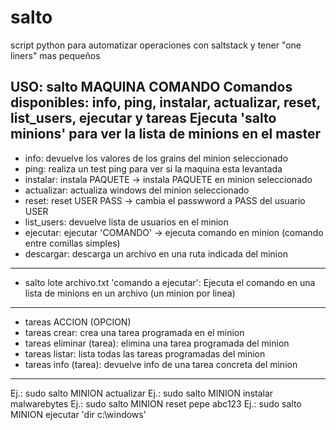# salto
script python para automatizar operaciones con saltstack y tener "one liners" mas pequeños

USO: salto MAQUINA COMANDO
Comandos disponibles: info, ping, instalar, actualizar, reset, list_users, ejecutar y tareas
Ejecuta 'salto minions' para ver la lista de minions en el master
----------------------------------------------------------------------------------
* info: devuelve los valores de los grains del minion seleccionado
* ping: realiza un test ping para ver si la maquina esta levantada
* instalar: instala PAQUETE -> instala PAQUETE en minion seleccionado
* actualizar: actualiza windows del minion seleccionado
* reset: reset USER PASS -> cambia el passwword a PASS del usuario USER
* list_users: devuelve lista de usuarios en el minion 
* ejecutar: ejecutar 'COMANDO' -> ejecuta comando en minion (comando entre comillas simples)
* descargar: descarga un archivo en una ruta indicada del minion
----------------------------------------------------------------------------------
* salto lote archivo.txt 'comando a ejecutar':
Ejecuta el comando en una lista de minions en un archivo (un minion por linea)
----------------------------------------------------------------------------------
* tareas ACCION (OPCION)
* tareas crear: crea una tarea programada en el minion
* tareas eliminar (tarea): elimina una tarea programada del minion
* tareas listar: lista todas las tareas programadas del minion
* tareas info (tarea): devuelve info de una tarea concreta del minion
-----------------------------------------------------------------------------------
Ej.: sudo salto MINION actualizar
Ej.: sudo salto MINION instalar malwarebytes
Ej.: sudo salto MINION reset pepe abc123
Ej.: sudo salto MINION ejecutar 'dir c:\windows\'